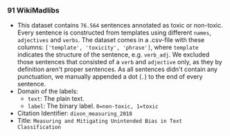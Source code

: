 ### 91 WikiMadlibs
- This dataset contains `76.564` sentences annotated as toxic or non-toxic.
Every sentence is constructed from templates using different `names`, `adjectives` and `verbs`.
The dataset comes in a .csv-file with these columns: `['template', 'toxicity', 'phrase']`, where `template` indicates the structure of the sentence, e.g. `verb_adj`.
We excluded those sentences that consisted of a `verb` and `adjective` only, as they by definition aren't proper sentences.
As all sentences didn't contain any punctuation, we manually appended a dot (`.`) to the end of every sentence.
- Domain of the labels:
  - `text`: The plain text.
  - `label`: The binary label. `0=non-toxic, 1=toxic`
- Citation Identifier: `dixon_measuring_2018`
- Title: `Measuring and Mitigating Unintended Bias in Text Classification`
